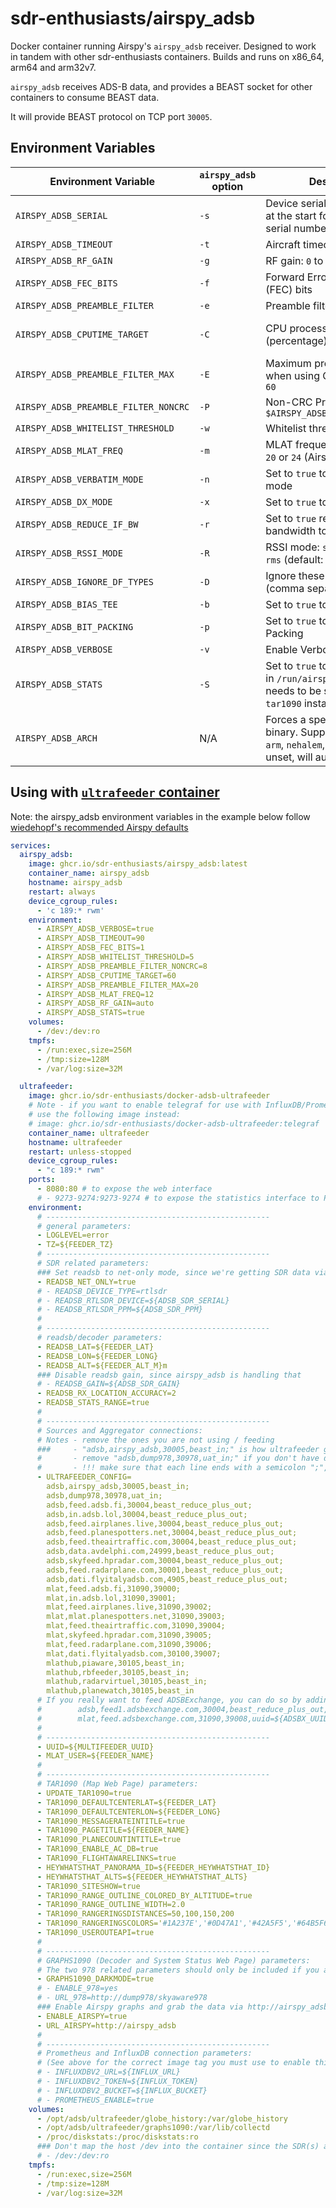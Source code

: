 # sdr-enthusiasts/airspy_adsb

Docker container running Airspy's `airspy_adsb` receiver. Designed to work in tandem with other sdr-enthusiasts containers. Builds and runs on x86_64, arm64 and arm32v7.

`airspy_adsb` receives ADS-B data, and provides a BEAST socket for other containers to consume BEAST data.

It will provide BEAST protocol on TCP port `30005`.

## Environment Variables

| Environment Variable                 | `airspy_adsb`</br>option | Description                                                                                                                         | Default                                                |
| ------------------------------------ | ------------------------ | ----------------------------------------------------------------------------------------------------------------------------------- | ------------------------------------------------------ |
| `AIRSPY_ADSB_SERIAL`                 | `-s`                     | Device serial number (add 0x at the start for hexadecimal serial numbers)                                                           | _unset_                                                |
| `AIRSPY_ADSB_TIMEOUT`                | `-t`                     | Aircraft timeout in seconds                                                                                                         | `60`                                                   |
| `AIRSPY_ADSB_RF_GAIN`                | `-g`                     | RF gain: `0` to `21` or `auto`                                                                                                      | `auto`                                                 |
| `AIRSPY_ADSB_FEC_BITS`               | `-f`                     | Forward Error Correction (FEC) bits                                                                                                 | `1`                                                    |
| `AIRSPY_ADSB_PREAMBLE_FILTER`        | `-e`                     | Preamble filter: `1` to `60`                                                                                                        | `4`                                                    |
| `AIRSPY_ADSB_CPUTIME_TARGET`         | `-C`                     | CPU processing time target (percentage): `5` to `95`                                                                                | Disabled</br>_(adjusts preamble filter while running)_ |
| `AIRSPY_ADSB_PREAMBLE_FILTER_MAX`    | `-E`                     | Maximum preamble filter when using CPU target: `1` to `60`                                                                          | `60`                                                   |
| `AIRSPY_ADSB_PREAMBLE_FILTER_NONCRC` | `-P`                     | Non-CRC Preamble filter: `1` to `$AIRSPY_ADSB_PREAMBLE_FILTER`                                                                      | Disabled                                               |
| `AIRSPY_ADSB_WHITELIST_THRESHOLD`    | `-w`                     | Whitelist threshold: `1` to `20`                                                                                                    | `5`                                                    |
| `AIRSPY_ADSB_MLAT_FREQ`              | `-m`                     | MLAT frequency in MHz: `12`, `20` or `24` (Airspy R2 only)                                                                          | _unset_                                                |
| `AIRSPY_ADSB_VERBATIM_MODE`          | `-n`                     | Set to `true` to enable Verbatim mode                                                                                               | _unset_                                                |
| `AIRSPY_ADSB_DX_MODE`                | `-x`                     | Set to `true` to enable DX mode                                                                                                     | _unset_                                                |
| `AIRSPY_ADSB_REDUCE_IF_BW`           | `-r`                     | Set to `true` reduce the IF bandwidth to 4 MHz                                                                                      | _unset_                                                |
| `AIRSPY_ADSB_RSSI_MODE`              | `-R`                     | RSSI mode: `snr` (ref = 42 dB), `rms` (default: rms)                                                                                | `rms`                                                  |
| `AIRSPY_ADSB_IGNORE_DF_TYPES`        | `-D`                     | Ignore these DF types (comma separated list)                                                                                        | `24,25,26,27,28,29,30,31`                              |
| `AIRSPY_ADSB_BIAS_TEE`               | `-b`                     | Set to `true` to enable Bias-Tee                                                                                                    | _unset_                                                |
| `AIRSPY_ADSB_BIT_PACKING`            | `-p`                     | Set to `true` to enable Bit Packing                                                                                                 | _unset_                                                |
| `AIRSPY_ADSB_VERBOSE`                | `-v`                     | Enable Verbose mode                                                                                                                 | _unset_                                                |
| `AIRSPY_ADSB_STATS`                  | `-S`                     | Set to `true` to enable statistics in `/run/airspy_adsb` (this needs to be shared with a `tar1090` instance)                        | _unset_                                                |
| `AIRSPY_ADSB_ARCH`                   | N/A                      | Forces a specific architecture binary. Supports `arm64`, `armv7`, `arm`, `nehalem`, `x86_64` or `i386`. If unset, will auto-detect. | _unset_                                                |

## Using with [`ultrafeeder` container](https://github.com/sdr-enthusiasts/docker-adsb-ultrafeeder)

Note: the airspy_adsb environment variables in the example below follow [wiedehopf's recommended Airspy defaults](https://github.com/wiedehopf/airspy-conf/blob/master/airspy_adsb.default)

```yaml
services:
  airspy_adsb:
    image: ghcr.io/sdr-enthusiasts/airspy_adsb:latest
    container_name: airspy_adsb
    hostname: airspy_adsb
    restart: always
    device_cgroup_rules:
      - 'c 189:* rwm'
    environment:
      - AIRSPY_ADSB_VERBOSE=true
      - AIRSPY_ADSB_TIMEOUT=90
      - AIRSPY_ADSB_FEC_BITS=1
      - AIRSPY_ADSB_WHITELIST_THRESHOLD=5
      - AIRSPY_ADSB_PREAMBLE_FILTER_NONCRC=8
      - AIRSPY_ADSB_CPUTIME_TARGET=60
      - AIRSPY_ADSB_PREAMBLE_FILTER_MAX=20
      - AIRSPY_ADSB_MLAT_FREQ=12
      - AIRSPY_ADSB_RF_GAIN=auto
      - AIRSPY_ADSB_STATS=true
    volumes:
      - /dev:/dev:ro
    tmpfs:
      - /run:exec,size=256M
      - /tmp:size=128M
      - /var/log:size=32M

  ultrafeeder:
    image: ghcr.io/sdr-enthusiasts/docker-adsb-ultrafeeder
    # Note - if you want to enable telegraf for use with InfluxDB/Prometheus and Grafana,
    # use the following image instead:
    # image: ghcr.io/sdr-enthusiasts/docker-adsb-ultrafeeder:telegraf
    container_name: ultrafeeder
    hostname: ultrafeeder
    restart: unless-stopped
    device_cgroup_rules:
      - "c 189:* rwm"
    ports:
      - 8080:80 # to expose the web interface
      # - 9273-9274:9273-9274 # to expose the statistics interface to Prometheus
    environment:
      # --------------------------------------------------
      # general parameters:
      - LOGLEVEL=error
      - TZ=${FEEDER_TZ}
      # --------------------------------------------------
      # SDR related parameters:
      ### Set readsb to net-only mode, since we're getting SDR data via BEAST from airspy_adsb
      - READSB_NET_ONLY=true
      # - READSB_DEVICE_TYPE=rtlsdr
      # - READSB_RTLSDR_DEVICE=${ADSB_SDR_SERIAL}
      # - READSB_RTLSDR_PPM=${ADSB_SDR_PPM}
      #
      # --------------------------------------------------
      # readsb/decoder parameters:
      - READSB_LAT=${FEEDER_LAT}
      - READSB_LON=${FEEDER_LONG}
      - READSB_ALT=${FEEDER_ALT_M}m
      ### Disable readsb gain, since airspy_adsb is handling that
      # - READSB_GAIN=${ADSB_SDR_GAIN}
      - READSB_RX_LOCATION_ACCURACY=2
      - READSB_STATS_RANGE=true
      #
      # --------------------------------------------------
      # Sources and Aggregator connections:
      # Notes - remove the ones you are not using / feeding
      ###     - "adsb,airspy_adsb,30005,beast_in;" is how ultrafeeder gets the BEAST feed out of airspy_adsb
      #       - remove "adsb,dump978,30978,uat_in;" if you don't have dump978 and a UAT dongle connected to your station
      #       - !!! make sure that each line ends with a semicolon ";",  with the exception of the last line which shouldn't have a ";" !!!
      - ULTRAFEEDER_CONFIG=
        adsb,airspy_adsb,30005,beast_in;
        adsb,dump978,30978,uat_in;
        adsb,feed.adsb.fi,30004,beast_reduce_plus_out;
        adsb,in.adsb.lol,30004,beast_reduce_plus_out;
        adsb,feed.airplanes.live,30004,beast_reduce_plus_out;
        adsb,feed.planespotters.net,30004,beast_reduce_plus_out;
        adsb,feed.theairtraffic.com,30004,beast_reduce_plus_out;
        adsb,data.avdelphi.com,24999,beast_reduce_plus_out;
        adsb,skyfeed.hpradar.com,30004,beast_reduce_plus_out;
        adsb,feed.radarplane.com,30001,beast_reduce_plus_out;
        adsb,dati.flyitalyadsb.com,4905,beast_reduce_plus_out;
        mlat,feed.adsb.fi,31090,39000;
        mlat,in.adsb.lol,31090,39001;
        mlat,feed.airplanes.live,31090,39002;
        mlat,mlat.planespotters.net,31090,39003;
        mlat,feed.theairtraffic.com,31090,39004;
        mlat,skyfeed.hpradar.com,31090,39005;
        mlat,feed.radarplane.com,31090,39006;
        mlat,dati.flyitalyadsb.com,30100,39007;
        mlathub,piaware,30105,beast_in;
        mlathub,rbfeeder,30105,beast_in;
        mlathub,radarvirtuel,30105,beast_in;
        mlathub,planewatch,30105,beast_in
      # If you really want to feed ADSBExchange, you can do so by adding this above:
      #        adsb,feed1.adsbexchange.com,30004,beast_reduce_plus_out,uuid=${ADSBX_UUID};
      #        mlat,feed.adsbexchange.com,31090,39008,uuid=${ADSBX_UUID}
      #
      # --------------------------------------------------
      - UUID=${MULTIFEEDER_UUID}
      - MLAT_USER=${FEEDER_NAME}
      #
      # --------------------------------------------------
      # TAR1090 (Map Web Page) parameters:
      - UPDATE_TAR1090=true
      - TAR1090_DEFAULTCENTERLAT=${FEEDER_LAT}
      - TAR1090_DEFAULTCENTERLON=${FEEDER_LONG}
      - TAR1090_MESSAGERATEINTITLE=true
      - TAR1090_PAGETITLE=${FEEDER_NAME}
      - TAR1090_PLANECOUNTINTITLE=true
      - TAR1090_ENABLE_AC_DB=true
      - TAR1090_FLIGHTAWARELINKS=true
      - HEYWHATSTHAT_PANORAMA_ID=${FEEDER_HEYWHATSTHAT_ID}
      - HEYWHATSTHAT_ALTS=${FEEDER_HEYWHATSTHAT_ALTS}
      - TAR1090_SITESHOW=true
      - TAR1090_RANGE_OUTLINE_COLORED_BY_ALTITUDE=true
      - TAR1090_RANGE_OUTLINE_WIDTH=2.0
      - TAR1090_RANGERINGSDISTANCES=50,100,150,200
      - TAR1090_RANGERINGSCOLORS='#1A237E','#0D47A1','#42A5F5','#64B5F6'
      - TAR1090_USEROUTEAPI=true
      #
      # --------------------------------------------------
      # GRAPHS1090 (Decoder and System Status Web Page) parameters:
      # The two 978 related parameters should only be included if you are running dump978 for UAT reception (USA only)
      - GRAPHS1090_DARKMODE=true
      # - ENABLE_978=yes
      # - URL_978=http://dump978/skyaware978
      ### Enable Airspy graphs and grab the data via http://airspy_adsb/stats.json
      - ENABLE_AIRSPY=true
      - URL_AIRSPY=http://airspy_adsb
      #
      # --------------------------------------------------
      # Prometheus and InfluxDB connection parameters:
      # (See above for the correct image tag you must use to enable this)
      # - INFLUXDBV2_URL=${INFLUX_URL}
      # - INFLUXDBV2_TOKEN=${INFLUX_TOKEN}
      # - INFLUXDBV2_BUCKET=${INFLUX_BUCKET}
      # - PROMETHEUS_ENABLE=true
    volumes:
      - /opt/adsb/ultrafeeder/globe_history:/var/globe_history
      - /opt/adsb/ultrafeeder/graphs1090:/var/lib/collectd
      - /proc/diskstats:/proc/diskstats:ro
      ### Don't map the host /dev into the container since the SDR(s) are handled in airspy_adsb / dump978
      # - /dev:/dev:ro
    tmpfs:
      - /run:exec,size=256M
      - /tmp:size=128M
      - /var/log:size=32M
```
